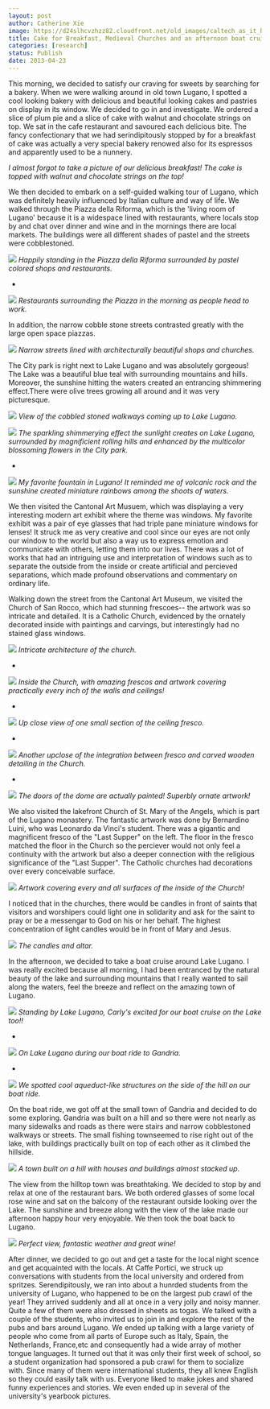 ```yaml
---
layout: post
author: Catherine Xie
image: https://d24slhcvzhzz82.cloudfront.net/old_images/caltech_as_it_happens/6a0105349b8251970b017d42e67b05970c.jpg
title: Cake for Breakfast, Medieval Churches and an afternoon boat cruise in Italian Switzerland
categories: [research]
status: Publish
date: 2013-04-23
---
```



This morning, we decided to satisfy our craving for sweets by searching for a bakery. When we were walking around in old town Lugano, I spotted a cool looking bakery with delicious and beautiful looking cakes and pastries on display in its window. We decided to go in and investigate. We ordered a slice of plum pie and a slice of cake with walnut and chocolate strings on top. We sat in the cafe restaurant and savoured each delicious bite. The fancy confectionary that we had serindipitously stopped by for a
breakfast of cake was actually a very special bakery renowed also for its espressos and apparently used to be a nunnery.

*I almost forgot to take a picture of our delicious breakfast! The cake is topped with walnut and chocolate strings on the top!*

  We then decided to embark on a self-guided walking tour of Lugano, which was definitely heavily influenced by Italian culture and way of life. We walked through the Piazza della Riforma, which is the 'living room of Lugano' because it is a widespace lined with restaurants, where locals stop by and chat over dinner and wine and in the mornings there are local markets. The buildings were all different shades of pastel and the streets were cobblestoned.


![](https://d24slhcvzhzz82.cloudfront.net/old_images/caltech_as_it_happens/6a0105349b8251970b017d42e672a3970c.jpg)
*Happily standing in the Piazza della Riforma surrounded by pastel colored shops and restaurants.*

*


![](https://d24slhcvzhzz82.cloudfront.net/old_images/caltech_as_it_happens/6a0105349b8251970b017d42e673d7970c.jpg)
*Restaurants surrounding the Piazza in the morning as people head to work.*

In addition, the narrow cobble stone streets contrasted greatly with the large open space piazzas.


![](https://d24slhcvzhzz82.cloudfront.net/old_images/caltech_as_it_happens/6a0105349b8251970b017eea5ac01b970d.jpg)
*Narrow streets lined with architecturally beautiful shops and churches.*

The City park is right next to Lake Lugano and was absolutely gorgeous! The Lake was a beautiful blue teal with surrounding mountains and hills. Moreover, the sunshine hitting the waters created an entrancing shimmering effect.There were olive trees growing all around and it was very picturesque.


![](https://d24slhcvzhzz82.cloudfront.net/old_images/caltech_as_it_happens/6a0105349b8251970b017d42e674bc970c.jpg)
*View of the cobbled stoned walkways coming up to Lake Lugano.*


![](https://d24slhcvzhzz82.cloudfront.net/old_images/caltech_as_it_happens/6a0105349b8251970b017d42e67665970c.jpg)
*The sparkling shimmerying effect the sunlight creates on Lake Lugano, surrounded by magnificient rolling hills and enhanced by the multicolor blossoming flowers in the City park.*

*


![](https://d24slhcvzhzz82.cloudfront.net/old_images/caltech_as_it_happens/6a0105349b8251970b017eea5adc5f970d.jpg)
*My favorite fountain in Lugano! It reminded me of volcanic rock and the sunshine created miniature rainbows among the shoots of waters.*

  We then visited the Cantonal Art Musuem, which was displaying a very interesting modern art exhibit where the theme was windows. My favorite exhibit was a pair of eye glasses that had triple pane miniature windows for lenses! It struck me as very creative and cool since our eyes are not only our window to the world but also a way us to express emotion and communicate with others, letting them into our lives. There was a lot of works that had an intriguing use and interpretation of windows such as to separate the outside from the inside or create artificial and percieved separations, which made profound observations and commentary on ordinary life.

Walking down the street from the Cantonal Art Museum, we visited the Church of San Rocco, which had stunning frescoes-- the artwork was so intricate and detailed. It is a Catholic Church, evidenced by the ornately decorated inside with paintings and carvings, but interestingly had no stained glass windows.


![](https://d24slhcvzhzz82.cloudfront.net/old_images/caltech_as_it_happens/6a0105349b8251970b017eea5ac30c970d.jpg)
*Intricate architecture of the church.*

*


![](https://d24slhcvzhzz82.cloudfront.net/old_images/caltech_as_it_happens/6a0105349b8251970b017d42e68362970c.jpg)
*Inside the Church, with amazing frescos and artwork covering practically every inch of the walls and ceilings!*

*


![](https://d24slhcvzhzz82.cloudfront.net/old_images/caltech_as_it_happens/6a0105349b8251970b017eea5aca7d970d.jpg)
*Up close view of one small section of the ceiling fresco.*

*


![](https://d24slhcvzhzz82.cloudfront.net/old_images/caltech_as_it_happens/6a0105349b8251970b017d42e68552970c.jpg)
*Another upclose of the integration between fresco and carved wooden detailing in the Church.*

*


![](https://d24slhcvzhzz82.cloudfront.net/old_images/caltech_as_it_happens/6a0105349b8251970b017eea5acc50970d.jpg)
*The doors of the dome are actually painted! Superbly ornate artwork!*

We also visited the lakefront Church of St. Mary of the Angels, which is part of the Lugano monastery. The fantastic artwork was done by Bernardino Luini, who was Leonardo da Vinci's student. There was a gigantic and magnificent fresco of the "Last Supper" on the left. The floor in the fresco matched the floor in the Church so the perciever would not only feel a continuity with the artwork but also a deeper connection with the religious significance of the "Last Supper". The Catholic churches had decorations over every conceivable surface.


![](https://d24slhcvzhzz82.cloudfront.net/old_images/caltech_as_it_happens/6a0105349b8251970b01901b5d6a01970b.jpg)
*Artwork covering every and all surfaces of the inside of the Church!*

I noticed that in the churches, there would be candles in front of saints that visitors and worshipers could light one in solidarity and ask for the saint to pray or be a messengar to God on his or her behalf. The highest concentration of light candles would be in front of Mary and Jesus.


![](https://d24slhcvzhzz82.cloudfront.net/old_images/caltech_as_it_happens/6a0105349b8251970b01901b5d68a8970b.jpg)
*The candles and altar.*

In the afternoon, we decided to take a boat cruise around Lake Lugano. I was really excited because all morning, I had been entranced by the natural beauty of the lake and surrounding mountains that I really wanted to sail along the waters, feel the breeze and reflect on the amazing town of Lugano. 


![](https://d24slhcvzhzz82.cloudfront.net/old_images/caltech_as_it_happens/6a0105349b8251970b017d42e68c97970c.jpg)
*Standing by Lake Lugano, Carly's excited for our boat cruise on the Lake too!!*

*


![](https://d24slhcvzhzz82.cloudfront.net/old_images/caltech_as_it_happens/6a0105349b8251970b017d42e68f8c970c.jpg)
*On Lake Lugano during our boat ride to Gandria.*

*


![](https://d24slhcvzhzz82.cloudfront.net/old_images/caltech_as_it_happens/6a0105349b8251970b01901b5d72cb970b.jpg)
*We spotted cool aqueduct-like structures on the side of the hill on our boat ride.*

On the boat ride, we got off at the small town of Gandria and decided to do some exploring. Gandria was built on a hill and so there were not nearly as many sidewalks and roads as there were stairs and narrow cobblestoned walkways or streets. The small fishing townseemed to rise right out of the lake, with buildings practically built on top of each other as it climbed the hillside.


![](https://d24slhcvzhzz82.cloudfront.net/old_images/caltech_as_it_happens/6a0105349b8251970b01901b5d6d27970b.jpg)
*A town built on a hill with houses and buildings almost stacked up.*

The view from the hilltop town was breathtaking. We decided to stop by and relax at one of the restaurant bars. We both ordered glasses of some local rose wine and sat on the balcony of the restaurant outside looking over the Lake. The sunshine and breeze along with the view of the lake made our afternoon happy hour very enjoyable. We then took the boat back to Lugano.


![](https://d24slhcvzhzz82.cloudfront.net/old_images/caltech_as_it_happens/6a0105349b8251970b017d42e690de970c.jpg)
*Perfect view, fantastic weather and great wine!*

After dinner, we decided to go out and get a taste for the local night scence and get acquainted with the locals. At Caffe Portici, we struck up conversations with students from the local university and ordered from spritzes. Serendipitously, we ran into about a hunrded students from the university of Lugano, who happened to be on the largest pub crawl of the year! They arrived suddenly and all at once in a very jolly and noisy manner. Quite a few of them were also dressed in sheets as togas. We talked with a couple of the students, who invited us to join in and explore the rest of the pubs and bars around Lugano. We ended up talking with a large variety of people who come from all parts of Europe such as Italy, Spain, the Netherlands, France,etc and consequently had a wide array of mother tongue languages. It turned out that it was only
their first week of school, so a student organization had sponsored a pub crawl
for them to socialize with. Since many of them were international students, they all knew English so they
could easily talk with us. Everyone liked to make jokes and shared funny experiences and stories. We even ended up in several of the university's yearbook pictures.

